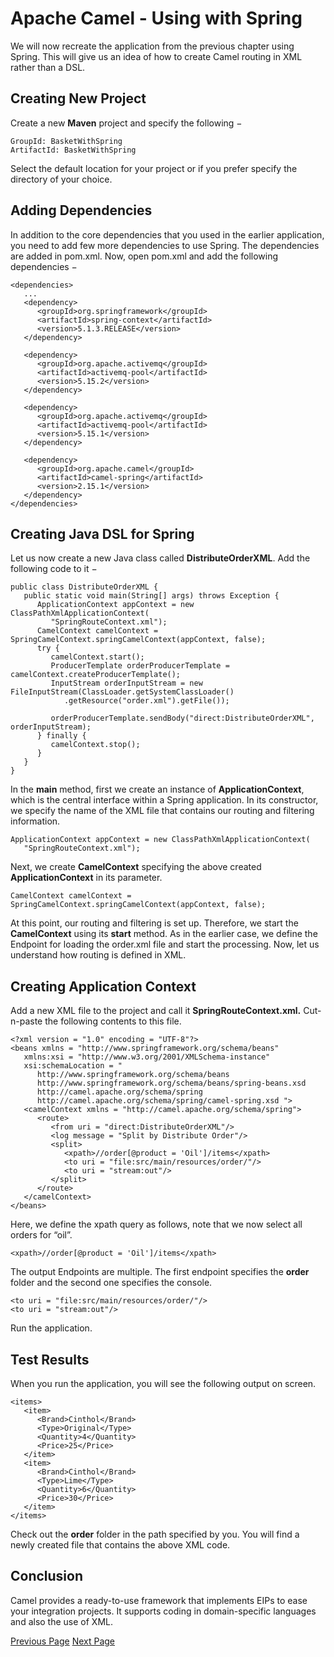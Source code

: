 # Apache Camel - Using with Spring
We will now recreate the application from the previous chapter using Spring. This will give us an idea of how to create Camel routing in XML rather than a DSL.

## Creating New Project
Create a new **Maven** project and specify the following −

```
GroupId: BasketWithSpring
ArtifactId: BasketWithSpring
```
Select the default location for your project or if you prefer specify the directory of your choice.

## Adding Dependencies
In addition to the core dependencies that you used in the earlier application, you need to add few more dependencies to use Spring. The dependencies are added in pom.xml. Now, open pom.xml and add the following dependencies −

```
<dependencies>
   ...
   <dependency>
      <groupId>org.springframework</groupId>
      <artifactId>spring-context</artifactId>
      <version>5.1.3.RELEASE</version>
   </dependency>
   
   <dependency>
      <groupId>org.apache.activemq</groupId>
      <artifactId>activemq-pool</artifactId>
      <version>5.15.2</version>
   </dependency>
   
   <dependency>
      <groupId>org.apache.activemq</groupId>
      <artifactId>activemq-pool</artifactId>
      <version>5.15.1</version>
   </dependency>
   
   <dependency>
      <groupId>org.apache.camel</groupId>
      <artifactId>camel-spring</artifactId>
      <version>2.15.1</version>
   </dependency>
</dependencies>
```
## Creating Java DSL for Spring
Let us now create a new Java class called **DistributeOrderXML**. Add the following code to it −

```
public class DistributeOrderXML {
   public static void main(String[] args) throws Exception {
      ApplicationContext appContext = new ClassPathXmlApplicationContext(
         "SpringRouteContext.xml");
      CamelContext camelContext = SpringCamelContext.springCamelContext(appContext, false);
      try {
         camelContext.start();
         ProducerTemplate orderProducerTemplate = camelContext.createProducerTemplate();
         InputStream orderInputStream = new FileInputStream(ClassLoader.getSystemClassLoader()
            .getResource("order.xml").getFile());
         
         orderProducerTemplate.sendBody("direct:DistributeOrderXML", orderInputStream);
      } finally {
         camelContext.stop();
      }
   }
}
```
In the **main** method, first we create an instance of **ApplicationContext**, which is the central interface within a Spring application. In its constructor, we specify the name of the XML file that contains our routing and filtering information.

```
ApplicationContext appContext = new ClassPathXmlApplicationContext(
   "SpringRouteContext.xml");
```
Next, we create **CamelContext** specifying the above created **ApplicationContext** in its parameter.

```
CamelContext camelContext = SpringCamelContext.springCamelContext(appContext, false);
```
At this point, our routing and filtering is set up. Therefore, we start the **CamelContext** using its **start** method. As in the earlier case, we define the Endpoint for loading the order.xml file and start the processing. Now, let us understand how routing is defined in XML.

## Creating Application Context
Add a new XML file to the project and call it **SpringRouteContext.xml.** Cut-n-paste the following contents to this file.

```
<?xml version = "1.0" encoding = "UTF-8"?>
<beans xmlns = "http://www.springframework.org/schema/beans"
   xmlns:xsi = "http://www.w3.org/2001/XMLSchema-instance"
   xsi:schemaLocation = "
      http://www.springframework.org/schema/beans
      http://www.springframework.org/schema/beans/spring-beans.xsd
      http://camel.apache.org/schema/spring
      http://camel.apache.org/schema/spring/camel-spring.xsd ">
   <camelContext xmlns = "http://camel.apache.org/schema/spring">
      <route>
         <from uri = "direct:DistributeOrderXML"/>
         <log message = "Split by Distribute Order"/>
         <split>
            <xpath>//order[@product = 'Oil']/items</xpath>
            <to uri = "file:src/main/resources/order/"/>
            <to uri = "stream:out"/>
         </split>
      </route>
   </camelContext>
</beans>
```
Here, we define the xpath query as follows, note that we now select all orders for “oil”.

```
<xpath>//order[@product = 'Oil']/items</xpath>
```
The output Endpoints are multiple. The first endpoint specifies the **order** folder and the second one specifies the console.

```
<to uri = "file:src/main/resources/order/"/>
<to uri = "stream:out"/>
```
Run the application.

## Test Results
When you run the application, you will see the following output on screen.

```
<items>
   <item>
      <Brand>Cinthol</Brand>
      <Type>Original</Type>
      <Quantity>4</Quantity>
      <Price>25</Price>
   </item>
   <item>
      <Brand>Cinthol</Brand>
      <Type>Lime</Type>
      <Quantity>6</Quantity>
      <Price>30</Price>
   </item>
</items>
```
Check out the **order** folder in the path specified by you. You will find a newly created file that contains the above XML code.

## Conclusion
Camel provides a ready-to-use framework that implements EIPs to ease your integration projects. It supports coding in domain-specific languages and also the use of XML.


[Previous Page](../apache_camel/apache_camel_project.md) [Next Page](../apache_camel/apache_camel_quick_guide.md) 
